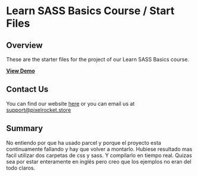 # Learn SASS Basics Course / Start Files

## Overview
These are the starter files for the project of our Learn SASS Basics course.

<strong><a href="https://course-sass-basics-start.vercel.app/">View Demo</a></strong>

## Contact Us
You can find our website [here](https://www.pixelrocket.store) or you can email us at support@pixelrocket.store

## Summary
No entiendo por que ha usado parcel y porque el proyecto esta continuamente fallando y hay que volver a montarlo. Hubiese resultado mas facil utilizar dos carpetas de css y sass. Y compilarlo en tiempo real.
Quizas sea por estar enteramente en inglés pero creo que los ejemplos no eran del todo claros.